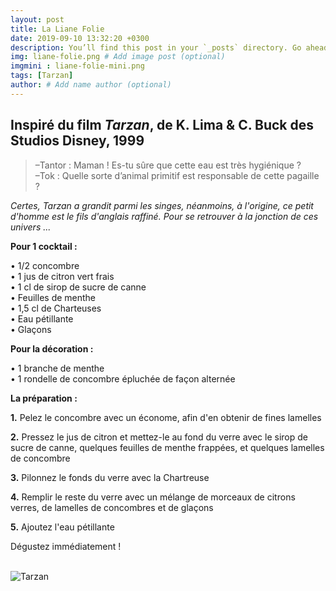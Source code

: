 ```yaml
---
layout: post
title: La Liane Folie
date: 2019-09-10 13:32:20 +0300
description: You’ll find this post in your `_posts` directory. Go ahead and edit it and re-build the site to see your changes. # Add post description (optional)
img: liane-folie.png # Add image post (optional)
imgmini : liane-folie-mini.png
tags: [Tarzan]
author: # Add name author (optional)
---
```


## Inspiré du film *Tarzan*, de K. Lima & C. Buck des Studios Disney, 1999

>&ndash;Tantor : Maman ! Es-tu sûre que cette eau est très hygiénique ? <br>
>&ndash;Tok : Quelle sorte d’animal primitif est responsable de cette pagaille ?

*Certes, Tarzan a grandit parmi les singes, néanmoins, à l'origine, ce petit d'homme est le fils d'anglais raffiné. Pour se retrouver à la jonction de ces univers ...*

**Pour 1 cocktail :**

• 1/2 concombre <br>
• 1 jus de citron vert frais <br>
• 1 cl de sirop de sucre de canne <br>
• Feuilles de menthe <br>
• 1,5 cl de Charteuses <br>
• Eau pétillante <br>
• Glaçons <br>

**Pour la décoration :**

• 1 branche de menthe <br>
• 1 rondelle de concombre épluchée de façon alternée <br>

**La préparation :**

**1.** Pelez le concombre avec un économe, afin d'en obtenir de fines lamelles

**2.** Pressez le jus de citron et mettez-le au fond du verre avec le sirop de sucre de canne, quelques feuilles de menthe frappées, et quelques lamelles de concombre

**3.** Pilonnez le fonds du verre avec la Chartreuse

**4.** Remplir le reste du verre avec un mélange de morceaux de citrons verres, de lamelles de concombres et de glaçons

**5.** Ajoutez l'eau pétillante

Dégustez immédiatement ! <br><br>

![Tarzan]({{site.baseurl}}/assets/img/liane-folie-film.jpeg)
